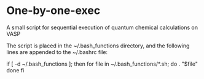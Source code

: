 # One-by-one-exec

A small script for sequential execution of quantum chemical calculations on VASP

The script is placed in the ~/.bash_functions directory,  and the following lines are appended to the ~/.bashrc file:

if [ -d ~/.bash_functions ]; then
  for file in ~/.bash_functions/*.sh; do
    . "$file"
  done
fi

